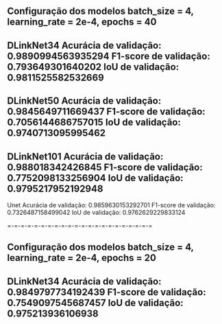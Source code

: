 Configuração dos modelos
batch_size = 4,
learning_rate = 2e-4,
epochs = 40
------------------------------------------

DLinkNet34
Acurácia de validação: 0.9890994563935294
F1-score de validação: 0.793649301640202
IoU de validação: 0.9811525582532669
------------------------------------------

DLinkNet50
Acurácia de validação: 0.9845649711669437
F1-score de validação: 0.7056144686757015
IoU de validação: 0.9740713095995462
------------------------------------------

DLinkNet101
Acurácia de validação: 0.988018342426845
F1-score de validação: 0.7752098133256904
IoU de validação: 0.9795217952192948
------------------------------------------

Unet
Acurácia de validação: 0.9859630153292701
F1-score de validação: 0.7326487158499042
IoU de validação: 0.9762629229833124

=-=-=-=-=-=-=-=-=-=-=-=-=-=-=-=-=-=-=-=-=-=

Configuração dos modelos
batch_size = 4,
learning_rate = 2e-4,
epochs = 20
------------------------------------------

DLinkNet34
Acurácia de validação: 0.9849797734192439
F1-score de validação: 0.7549097545687457
IoU de validação: 0.975213936106938
------------------------------------------

